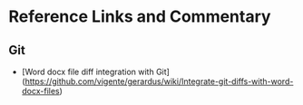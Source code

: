 Reference Links and Commentary
=============================

## Git
* [Word docx file diff integration with Git] (https://github.com/vigente/gerardus/wiki/Integrate-git-diffs-with-word-docx-files)
